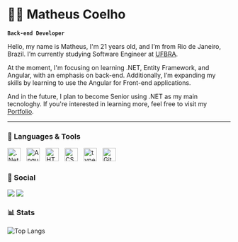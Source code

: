 # 👨‍💻 Matheus Coelho

**`Back-end Developer`**

Hello, my name is Matheus, I'm 21 years old, and I’m from Rio de Janeiro, Brazil. I’m currently studying Software Engineer at [UFBRA](https://www.ufbra.com.br/).

At the moment, I'm focusing on learning .NET, Entity Framework, and Angular, with an emphasis on back-end. Additionally, I’m expanding my skills by learning to use the Angular for Front-end applications.

And in the future, I plan to become Senior using .NET as my main tecnologhy. If you're interested in learning more, feel free to visit my [Portfolio](https://devmathcoelho.github.io/Portfolio/).

---

### 🤖 Languages & Tools

<img 
    align="left" 
    alt=".Net"
    title=".Net" 
    width="30px" 
    style="padding-right: 10px;" 
    src="https://cdn.jsdelivr.net/gh/devicons/devicon@latest/icons/dot-net/dot-net-original.svg" 
/>
<img 
    align="left" 
    alt="Angular"
    title="Angular" 
    width="30px" 
    style="padding-right: 10px;" 
    src="https://cdn.jsdelivr.net/gh/devicons/devicon@latest/icons/angularjs/angularjs-original.svg" 
/>

<img 
    align="left" 
    alt="HTML"
    title="HTML" 
    width="30px" 
    style="padding-right: 10px;" 
    src="https://cdn.jsdelivr.net/gh/devicons/devicon@latest/icons/html5/html5-original.svg" 
/>

<img 
    align="left" 
    alt="CSS"
    title="CSS" 
    width="30px" 
    style="padding-right: 10px;" 
    src="https://cdn.jsdelivr.net/gh/devicons/devicon@latest/icons/css3/css3-original.svg" 
/>

<img 
    align="left" 
    alt="typescript"
    title="typescript" 
    width="30px" 
    style="padding-right: 10px;" 
    src="https://cdn.jsdelivr.net/gh/devicons/devicon@latest/icons/typescript/typescript-original.svg" 
/>

<img 
    align="left" 
    alt="Git" 
    title="Git"
    width="30px" 
    style="padding-right: 10px;" 
    src="https://cdn.jsdelivr.net/gh/devicons/devicon@latest/icons/git/git-original.svg" 
/>

<br>
<br>


### 👥 Social

 <a href="https://www.linkedin.com/in/matheuscoelho46/" target="_blank"><img src="https://img.shields.io/badge/LinkedIn-0077B5?style=for-the-badge&logo=linkedin&logoColor=white" target="_blank"></a>
 <a href = "mailto:mcoelho009@gmail.com"><img src="https://img.shields.io/badge/-Gmail-%23333?style=for-the-badge&logo=gmail&logoColor=white" target="_blank"></a>
  
</div>

</div>

### 📊 Stats

![Top Langs](https://github-readme-stats.vercel.app/api/top-langs/?username=devmathcoelho&layout=compact)

